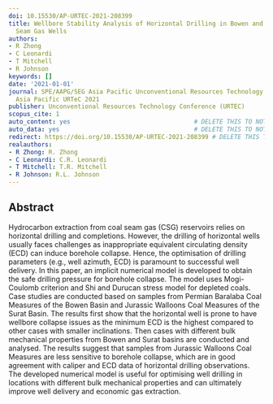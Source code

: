 ```yaml
---
doi: 10.15530/AP-URTEC-2021-208399
title: Wellbore Stability Analysis of Horizontal Drilling in Bowen and Surat Coal
  Seam Gas Wells
authors:
- R Zhong
- C Leonardi
- T Mitchell
- R Johnson
keywords: []
date: '2021-01-01'
journal: SPE/AAPG/SEG Asia Pacific Unconventional Resources Technology Conference,
  Asia Pacific URTeC 2021
publisher: Unconventional Resources Technology Conference (URTEC)
scopus_cite: 1
auto_content: yes                                  # DELETE THIS TO NOT AUTO GENERATE CONTENT
auto_data: yes                                     # DELETE THIS TO NOT AUTO GENERATE METADATA
redirect: https://doi.org/10.15530/AP-URTEC-2021-208399 # DELETE THIS TO NOT REDIRECT
realauthors:
- R Zhong: R. Zhong
- C Leonardi: C.R. Leonardi
- T Mitchell: T.R. Mitchell
- R Johnson: R.L. Johnson
---
```



## Abstract
Hydrocarbon extraction from coal seam gas (CSG) reservoirs relies on horizontal drilling and completions. However, the drilling of horizontal wells usually faces challenges as inappropriate equivalent circulating density (ECD) can induce borehole collapse. Hence, the optimisation of drilling parameters (e.g., well azimuth, ECD) is paramount to successful well delivery. In this paper, an implicit numerical model is developed to obtain the safe drilling pressure for borehole collapse. The model uses Mogi-Coulomb criterion and Shi and Durucan stress model for depleted coals. Case studies are conducted based on samples from Permian Baralaba Coal Measures of the Bowen Basin and Jurassic Walloons Coal Measures of the Surat Basin. The results first show that the horizontal well is prone to have wellbore collapse issues as the minimum ECD is the highest compared to other cases with smaller inclinations. Then cases with different bulk mechanical properties from Bowen and Surat basins are conducted and analysed. The results suggest that samples from Jurassic Walloons Coal Measures are less sensitive to borehole collapse, which are in good agreement with caliper and ECD data of horizontal drilling observations. The developed numerical model is useful for optimising well drilling in locations with different bulk mechanical properties and can ultimately improve well delivery and economic gas extraction.

